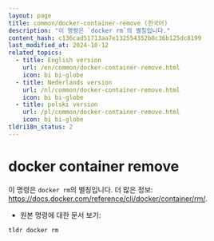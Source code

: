 ```yaml
---
layout: page
title: common/docker-container-remove (한국어)
description: "이 명령은 `docker rm`의 별칭입니다."
content_hash: c136cad51713aa7e132554352b8c36b125dc8199
last_modified_at: 2024-10-12
related_topics:
  - title: English version
    url: /en/common/docker-container-remove.html
    icon: bi bi-globe
  - title: Nederlands version
    url: /nl/common/docker-container-remove.html
    icon: bi bi-globe
  - title: polski version
    url: /pl/common/docker-container-remove.html
    icon: bi bi-globe
tldri18n_status: 2
---
```

# docker container remove

이 명령은 `docker rm`의 별칭입니다.
더 많은 정보: <https://docs.docker.com/reference/cli/docker/container/rm/>.

- 원본 명령에 대한 문서 보기:

`tldr docker rm`
